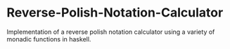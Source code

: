 # Reverse-Polish-Notation-Calculator
Implementation of a reverse polish notation calculator using a variety of monadic functions in haskell.
